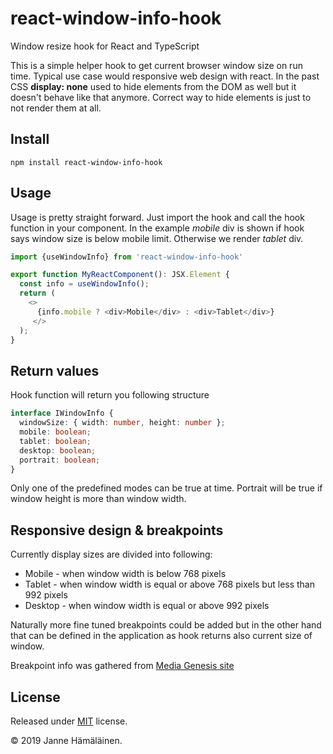 # react-window-info-hook
Window resize hook for React and TypeScript

This is a simple helper hook to get current browser window size on run time.
Typical use case would responsive web design with react. In the past CSS **display: none** used to hide
elements from the DOM as well but it doesn't behave like that anymore. Correct way to hide elements is just to
not render them at all.

## Install

```
npm install react-window-info-hook
```

## Usage

Usage is pretty straight forward. Just import the hook and call the hook function in your component.
In the example _mobile_ div is shown if hook says window size is below mobile limit. Otherwise we render
_tablet_ div.

```ts
import {useWindowInfo} from 'react-window-info-hook'

export function MyReactComponent(): JSX.Element {
  const info = useWindowInfo();
  return (
    <>
      {info.mobile ? <div>Mobile</div> : <div>Tablet</div>}
     </>
  );
}

```

## Return values

Hook function will return you following structure

```ts
interface IWindowInfo {
  windowSize: { width: number, height: number };
  mobile: boolean;
  tablet: boolean;
  desktop: boolean;
  portrait: boolean;
}
```

Only one of the predefined modes can be true at time. Portrait will be true if window height is more than
window width.

## Responsive design & breakpoints

Currently display sizes are divided into following:

* Mobile - when window width is below 768 pixels
* Tablet - when window width is equal or above 768 pixels but less than 992 pixels
* Desktop - when window width is equal or above 992 pixels

Naturally more fine tuned breakpoints could be added but in the other hand that can be defined in the application
as hook returns also current size of window.

Breakpoint info was gathered from [Media Genesis site](https://mediag.com/blog/popular-screen-resolutions-designing-for-all/)

## License 
Released under [MIT](https://opensource.org/licenses/MIT) license.

&copy; 2019 Janne Hämäläinen.
